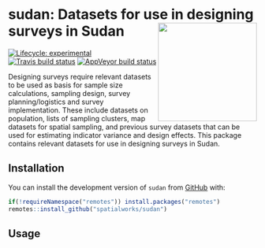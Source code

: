 
<!-- README.md is generated from README.Rmd. Please edit that file -->

# sudan: Datasets for use in designing surveys in Sudan <img src="https://www.cia.gov/library/publications/the-world-factbook/attachments/flags/SU-flag.gif" width="200px" align="right" />

<!-- badges: start -->

[![Lifecycle:
experimental](https://img.shields.io/badge/lifecycle-experimental-orange.svg)](https://www.tidyverse.org/lifecycle/#experimental)
[![Travis build
status](https://travis-ci.org/spatialworks/sudan.svg?branch=master)](https://travis-ci.org/spatialworks/sudan)
[![AppVeyor build
status](https://ci.appveyor.com/api/projects/status/github/spatialworks/sudan?branch=master&svg=true)](https://ci.appveyor.com/project/spatialworks/sudan)
<!-- badges: end -->

Designing surveys require relevant datasets to be used as basis for
sample size calculations, sampling design, survey planning/logistics and
survey implementation. These include datasets on population, lists of
sampling clusters, map datasets for spatial sampling, and previous
survey datasets that can be used for estimating indicator variance and
design effects. This package contains relevant datasets for use in
designing surveys in Sudan.

## Installation

You can install the development version of `sudan` from
[GitHub](https://github.com/spatialworks/sudan) with:

``` r
if(!requireNamespace("remotes")) install.packages("remotes")
remotes::install_github("spatialworks/sudan")
```

## Usage
